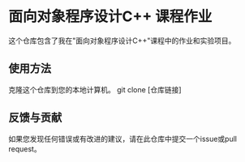# 面向对象程序设计C++ 课程作业
这个仓库包含了我在"面向对象程序设计C++"课程中的作业和实验项目。

## 使用方法
克隆这个仓库到您的本地计算机。
git clone [仓库链接]

## 反馈与贡献
如果您发现任何错误或有改进的建议，请在此仓库中提交一个issue或pull request。